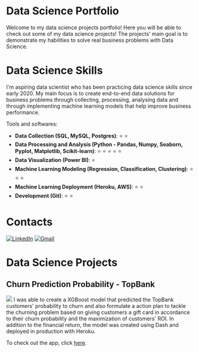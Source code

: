 # Data Science Portfolio

Welcome to my data science projects portfolio!
Here you will be able to check out some of my data science projects!
The projects' main goal is to demonstrate my habilities to solve real business problems with Data Science.

# Data Science Skills
I'm aspiring data scientist who has been practicing data science skills since early 2020. My main focus is to create end-to-end data solutions for business problems through collecting, processing, analysing data and through implementing machine learning models that help improve business performance.

Tools and softwares:
* **Data Collection (SQL, MySQL, Postgres)**: :star: :star:
* **Data Processing and Analysis (Python - Pandas, Numpy, Seaborn, Pyplot, Matplotlib, Scikit-learn)**: :star: :star: :star: :star: :star: 
* **Data Visualization (Power BI)**: :star:
* **Machine Learning Modeling (Regression, Classification, Clustering)**: :star: :star: :star:
* **Machine Learning Deployment (Heroku, AWS)**: :star: :star:
* **Development (Git)**: :star: :star:

# Contacts
[<img alt="LinkedIn" src="https://img.shields.io/badge/LinkedIn-0077B5?style=for-the-badge&logo=linkedin&logoColor=white"/>](https://www.linkedin.com/in/joao-pedro-vazquez/) [<img alt="Gmail" src="https://img.shields.io/badge/Gmail-D14836?style=for-the-badge&logo=gmail&logoColor=white"/>](jpvazquez01@gmail.com)

# Data Science Projects
## Churn Prediction Probability - TopBank
![](https://www.milldesk.com.br/wp-content/uploads/2019/09/customer-churn-milldesk-1024x513.jpeg)
I was able to create a XGBoost model that predicted the TopBank customers' probability to churn and also formulate a action plan to tackle the churning problem based on giving customers a gift card in accordance to their churn probability and the maximization of customers' ROI. In addition to the financial return, the model was created using Dash and deployed in production with Heroku.

To check out the app, click [here](https://churn-prediction-topbank.herokuapp.com/).

